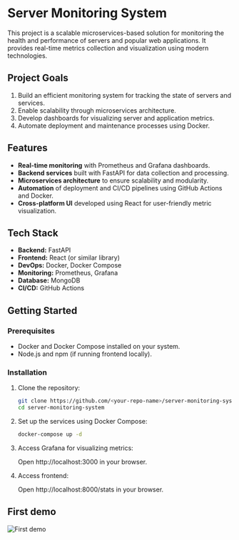# Server Monitoring System  

This project is a scalable microservices-based solution for monitoring the health and performance of servers and popular web applications. It provides real-time metrics collection and visualization using modern technologies.  

## Project Goals  
1. Build an efficient monitoring system for tracking the state of servers and services.  
2. Enable scalability through microservices architecture.  
3. Develop dashboards for visualizing server and application metrics.  
4. Automate deployment and maintenance processes using Docker.  

## Features  
- **Real-time monitoring** with Prometheus and Grafana dashboards.  
- **Backend services** built with FastAPI for data collection and processing.  
- **Microservices architecture** to ensure scalability and modularity.  
- **Automation** of deployment and CI/CD pipelines using GitHub Actions and Docker.  
- **Cross-platform UI** developed using React for user-friendly metric visualization.  

## Tech Stack  
- **Backend:** FastAPI  
- **Frontend:** React (or similar library)  
- **DevOps:** Docker, Docker Compose  
- **Monitoring:** Prometheus, Grafana  
- **Database:** MongoDB  
- **CI/CD:** GitHub Actions  

## Getting Started  

### Prerequisites  
- Docker and Docker Compose installed on your system.  
- Node.js and npm (if running frontend locally).  

### Installation  
1. Clone the repository:

   ```bash  
   git clone https://github.com/<your-repo-name>/server-monitoring-system.git  
   cd server-monitoring-system  
   ```
   
2. Set up the services using Docker Compose:
  
    ```bash
    docker-compose up -d
    ```

3. Access Grafana for visualizing metrics:

   Open http://localhost:3000 in your browser.

4. Access frontend:

   Open http://localhost:8000/stats in your browser.

## First demo

![First demo](https://github.com/user-attachments/assets/33d7d4df-58bd-492e-b7d3-57a4a3266bce)
